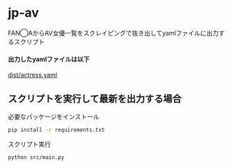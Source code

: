 # jp-av

FAN◯AからAV女優一覧をスクレイピングで抜き出してyamlファイルに出力するスクリプト

#### 出力したyamlファイルは以下
[dist/actress.yaml](https://raw.githubusercontent.com/genkaieng/jp-av/refs/heads/main/dist/actress.yaml)

## スクリプトを実行して最新を出力する場合

必要なパッケージをインストール

```sh
pip install -r requirements.txt
```

スクリプト実行

```sh
python src/main.py
```
